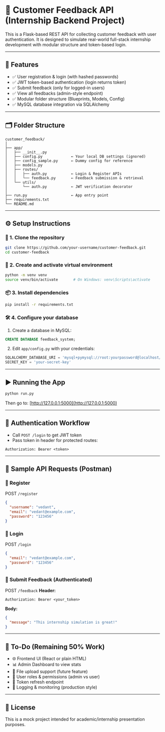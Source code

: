 
# 📝 Customer Feedback API (Internship Backend Project)

This is a Flask-based REST API for collecting customer feedback with user authentication. It is designed to simulate real-world full-stack internship development with modular structure and token-based login.

---

## 🚀 Features

- ✅ User registration & login (with hashed passwords)
- ✅ JWT token-based authentication (login returns token)
- ✅ Submit feedback (only for logged-in users)
- ✅ View all feedbacks (admin-style endpoint)
- ✅ Modular folder structure (Blueprints, Models, Config)
- ✅ MySQL database integration via SQLAlchemy

---

## 🗂️ Folder Structure

```
customer_feedback/
│
├── app/
│   ├── __init__.py
│   ├── config.py             ← Your local DB settings (ignored)
│   ├── config_sample.py      ← Dummy config for reference
│   ├── models.py
│   ├── routes/
│   │   ├── auth.py           ← Login & Register APIs
│   │   └── feedback.py       ← Feedback submission & retrieval
│   └── utils/
│       └── auth.py           ← JWT verification decorator
│
├── run.py                    ← App entry point
├── requirements.txt
└── README.md
```

---

## ⚙️ Setup Instructions

### 🔧 1. Clone the repository

```bash
git clone https://github.com/your-username/customer-feedback.git
cd customer-feedback
```

### 🐍 2. Create and activate virtual environment

```bash
python -m venv venv
source venv/bin/activate       # On Windows: venv\Scripts\activate
```

### 📦 3. Install dependencies

```bash
pip install -r requirements.txt
```

### 🛠️ 4. Configure your database

1. Create a database in MySQL:
```sql
CREATE DATABASE feedback_system;
```

2. Edit `app/config.py` with your credentials:
```python
SQLALCHEMY_DATABASE_URI = 'mysql+pymysql://root:yourpassword@localhost/feedback_system'
SECRET_KEY = 'your-secret-key'
```

---

## ▶️ Running the App

```bash
python run.py
```

Then go to: [http://127.0.0.1:5000](http://127.0.0.1:5000)

---

## 🔐 Authentication Workflow

- Call `POST /login` to get JWT token
- Pass token in header for protected routes:
```
Authorization: Bearer <token>
```

---

## 🧪 Sample API Requests (Postman)

### 🔸 Register

POST `/register`
```json
{
  "username": "vedant",
  "email": "vedant@example.com",
  "password": "123456"
}
```

### 🔸 Login

POST `/login`
```json
{
  "email": "vedant@example.com",
  "password": "123456"
}
```

### 🔸 Submit Feedback (Authenticated)

POST `/feedback`
**Header:**
```
Authorization: Bearer <your_token>
```

**Body:**
```json
{
  "message": "This internship simulation is great!"
}
```

---

## 🧠 To-Do (Remaining 50% Work)

- 🌐 Frontend UI (React or plain HTML)
- 📊 Admin Dashboard to view stats
- 📁 File upload support (future feature)
- 📌 User roles & permissions (admin vs user)
- 🔐 Token refresh endpoint
- 🧾 Logging & monitoring (production style)

---

## 📄 License

This is a mock project intended for academic/internship presentation purposes.
